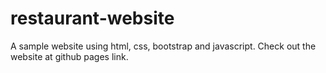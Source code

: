 # restaurant-website
A sample website using html, css, bootstrap and javascript.
Check out the website at github pages link.
